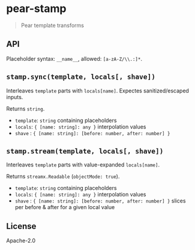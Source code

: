 # pear-stamp

> Pear template transforms

## API

Placeholder syntax: `__name__`, allowed: `[a-zA-Z/\\.:]*`.

## `stamp.sync(template, locals[, shave])`

Interleaves `template` parts with `locals[name]`. Expectes sanitized/escaped inputs. 

Returns `string`.

* `template`: `string` containing placeholders
* `locals`: `{ [name: string]: any }` interpolation values
* `shave` : `{ [name: string]: [before: number, after: number] }`

## `stamp.stream(template, locals[, shave])`

Interleaves `template` parts with value-expanded `locals[name]`. 

Returns `streamx.Readable` (`objectMode: true`).

* `template`: `string` containing placeholders
* `locals`: `{ [name: string]: any }` interpolation values
* `shave` : `{ [name: string]: [before: number, after: number] }` slices per before & after for a given local value

## License

Apache-2.0